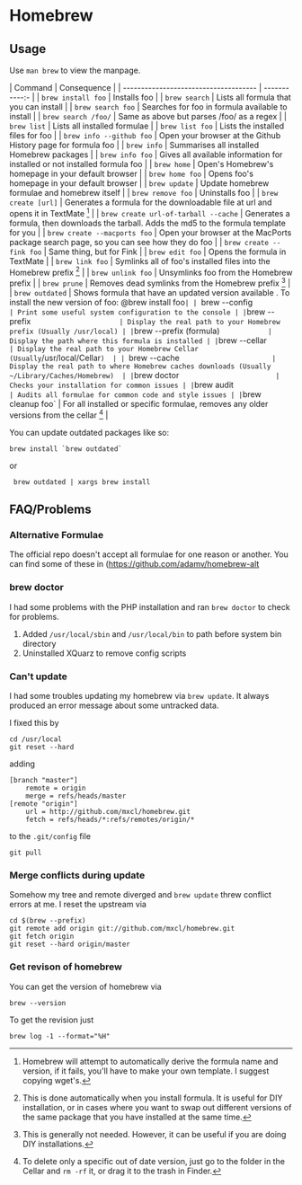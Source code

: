 # Homebrew #

## Usage ##

Use `man brew` to view the manpage.

| Command 								| Consequence 	|
| ------------------------------------- | -----------:-	|
| `brew install foo`					| Installs foo 	|
| `brew search`							| Lists all formula that you can install |
| `brew search foo`						| Searches for foo in formula available to install |
| `brew search /foo/`					| Same as above but parses /foo/ as a regex |
| `brew list` 				  			| Lists all installed formulae |
| `brew list foo`			  			| Lists the installed files for foo |
| `brew info --github foo` 	  			| Open your browser at the Github History page for formula foo |
| `brew info` 				  			| Summarises all installed Homebrew packages |
| `brew info foo` 			  			| Gives all available information for installed or not installed formula foo |
| `brew home` 				  			| Open's Homebrew's homepage in your default browser |
| `brew home foo` 			  			| Opens foo's homepage in your default browser |
| `brew update` 						| Update homebrew formulae and homebrew itself |
| `brew remove foo`						| Uninstalls foo |
| `brew create [url]` 					| Generates a formula for the downloadable file at url and opens it in TextMate [^1] |
| `brew create url-of-tarball --cache` 	| Generates a formula, then downloads the tarball. Adds the md5 to the formula template for you |
| `brew create --macports foo` 			| Open your browser at the MacPorts package search page, so you can see how they do foo |
| `brew create --fink foo`				| Same thing, but for Fink |
| `brew edit foo`						| Opens the formula in TextMate |
| `brew link foo`						| Symlinks all of foo's installed files into the Homebrew prefix [^2] |
| `brew unlink foo`						| Unsymlinks foo from the Homebrew prefix |
| `brew prune`							| Removes dead symlinks from the Homebrew prefix [^3] |
| `brew outdated` 						| Shows formula that have an updated version available . To install the new version of foo: @brew install foo`|
| `brew --config` 						| Print some useful system configuration to the console |
| `brew --prefix` 						| Display the real path to your Homebrew prefix (Usually /usr/local) |
| `brew --prefix (formula)`				| Display the path where this formula is installed |
| `brew --cellar` 						| Display the real path to your Homebrew Cellar (Usually `/usr/local/Cellar`)  |
| `brew --cache` 						| Display the real path to where Homebrew caches downloads (Usually ~/Library/Caches/Homebrew)  |
| `brew doctor` 						| Checks your installation for common issues |
| `brew audit` 							| Audits all formulae for common code and style issues |
| `brew cleanup foo` 					| For all installed or specific formulae, removes any older versions from the cellar [^4] |

You can update outdated packages like so:

	brew install `brew outdated`
	
or

	 brew outdated | xargs brew install

## FAQ/Problems ##

### Alternative Formulae ###

The official repo doesn't accept all formulae for one reason or another. You can find some of these in (https://github.com/adamv/homebrew-alt

### brew doctor ###

I had some problems with the PHP installation and ran `brew doctor` to check for problems. 

1. Added `/usr/local/sbin` and `/usr/local/bin` to path before system bin directory
2. Uninstalled XQuarz to remove config scripts

[^1]: Homebrew will attempt to automatically derive the formula name and version, if it fails, you'll have to make your own template. I suggest copying wget's.

[^2]: This is done automatically when you install formula. It is useful for DIY installation, or in cases where you want to swap out different versions of the same package that you have installed at the same time.

[^3]: This is generally not needed. However, it can be useful if you are doing DIY installations.

[^4]: To delete only a specific out of date version, just go to the folder in the Cellar and `rm -rf` it, or drag it to the trash in Finder.

### Can't update ###

I had some troubles updating my homebrew via `brew update`. It always produced an error message about some untracked data.

I fixed this by 

	cd /usr/local
	git reset --hard

adding

	[branch "master"]
		remote = origin
		merge = refs/heads/master
	[remote "origin"]
	    url = http://github.com/mxcl/homebrew.git
	    fetch = refs/heads/*:refs/remotes/origin/*

to the `.git/config` file

	git pull

### Merge conflicts during update ###

Somehow my tree and remote diverged and `brew update` threw conflict errors at me. I reset the upstream via

	cd $(brew --prefix)
	git remote add origin git://github.com/mxcl/homebrew.git
	git fetch origin
	git reset --hard origin/master
	
### Get revison of homebrew ###

You can get the version of homebrew via

	brew --version

To get the revision just

	brew log -1 --format="%H"